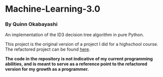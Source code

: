 # Machine-Learning-3.0
### By Quinn Okabayashi

An implementation of the ID3 decision tree algorithm in pure Python.

This project is the original version of a project I did for a highschool course.
The refactored project can be found [here](https://github.com/QnnOkabayashi/DecisionTreeID3).

**The code in the repository is not indicative of my current programming abilities, and is meant to serve as a reference point to the refactored version for my growth as a programmer.**